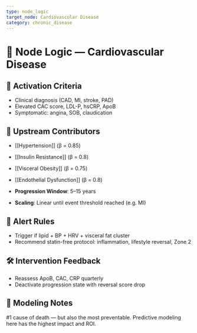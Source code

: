 ```yaml
---
type: node_logic
target_node: Cardiovascular Disease
category: chronic_disease
---
```


# 🧠 Node Logic — Cardiovascular Disease

## 🔑 Activation Criteria
- Clinical diagnosis (CAD, MI, stroke, PAD)
- Elevated CAC score, LDL-P, hsCRP, ApoB
- Symptomatic: angina, SOB, claudication

## 🔁 Upstream Contributors
- [[Hypertension]] (β = 0.85)
- [[Insulin Resistance]] (β = 0.8)
- [[Visceral Obesity]] (β = 0.75)
- [[Endothelial Dysfunction]] (β = 0.8)

- **Progression Window**: 5–15 years
- **Scaling**: Linear until event threshold reached (e.g. MI)

## 🚨 Alert Rules
- Trigger if lipid + BP + HRV + visceral fat cluster
- Recommend statin-free protocol: inflammation, lifestyle reversal, Zone 2

## 🛠 Intervention Feedback
- Reassess ApoB, CAC, CRP quarterly
- Deactivate progression state with reversal score drop

## 🧠 Modeling Notes
#1 cause of death — but also the most preventable. Predictive modeling here has the highest impact and ROI.
